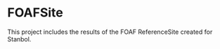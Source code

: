 FOAFSite
========

This project includes the results of the FOAF ReferenceSite created for Stanbol. 
